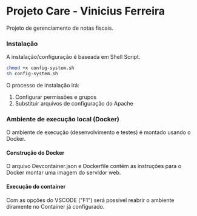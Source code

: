 # Projeto Care - Vinicius Ferreira
Projeto de gerenciamento de notas fiscais.

### Instalação
A instalação/configuração é baseada em Shell Script.

```bash
chmod +x config-system.sh
sh config-system.sh
```
O processo de instalação irá:
1. Configurar permissões e grupos
2. Substituir arquivos de configuração do Apache

### Ambiente de execução local (Docker)
O ambiente de execução (desenvolvimento e testes) é montado usando o Docker.

#### Construção do Docker
O arquivo Devcontainer.json e Dockerfile contém as instruções para o Docker montar uma imagem do servidor web.

#### Execução do container
Com as opções do VSCODE ("F1") será possível reabrir o ambiente diramente no Container já configurado.